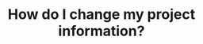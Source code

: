 ---
title: "How do I change my project information?"
sidebar_label: "How to: Change Project Details"
hide_table_of_contents: false
tags:
  - CLI
---